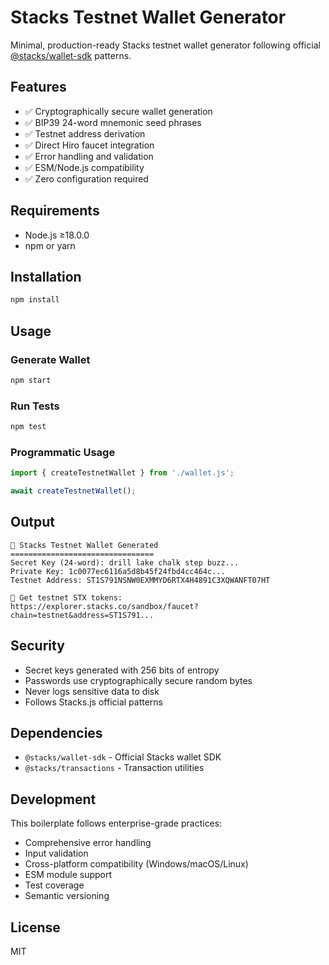 # Stacks Testnet Wallet Generator

Minimal, production-ready Stacks testnet wallet generator following official [@stacks/wallet-sdk](https://github.com/hirosystems/stacks.js) patterns.

## Features

- ✅ Cryptographically secure wallet generation
- ✅ BIP39 24-word mnemonic seed phrases
- ✅ Testnet address derivation
- ✅ Direct Hiro faucet integration
- ✅ Error handling and validation
- ✅ ESM/Node.js compatibility
- ✅ Zero configuration required

## Requirements

- Node.js ≥18.0.0
- npm or yarn

## Installation

```bash
npm install
```

## Usage

### Generate Wallet

```bash
npm start
```

### Run Tests

```bash
npm test
```

### Programmatic Usage

```javascript
import { createTestnetWallet } from './wallet.js';

await createTestnetWallet();
```

## Output

```
🔑 Stacks Testnet Wallet Generated
================================
Secret Key (24-word): drill lake chalk step buzz...
Private Key: 1c0077ec6116a5d8b45f24fbd4cc464c...
Testnet Address: ST1S791NSNW0EXMMYD6RTX4H4891C3XQWANFT07HT

🚰 Get testnet STX tokens:
https://explorer.stacks.co/sandbox/faucet?chain=testnet&address=ST1S791...
```

## Security

- Secret keys generated with 256 bits of entropy
- Passwords use cryptographically secure random bytes
- Never logs sensitive data to disk
- Follows Stacks.js official patterns

## Dependencies

- `@stacks/wallet-sdk` - Official Stacks wallet SDK
- `@stacks/transactions` - Transaction utilities

## Development

This boilerplate follows enterprise-grade practices:

- Comprehensive error handling
- Input validation
- Cross-platform compatibility (Windows/macOS/Linux)
- ESM module support
- Test coverage
- Semantic versioning

## License

MIT